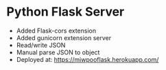 # Python Flask Server

* Added Flask-cors extension
* Added gunicorn extension server
* Read/write JSON
* Manual parse JSON to object
* Deployed at: https://miwpooflask.herokuapp.com/
